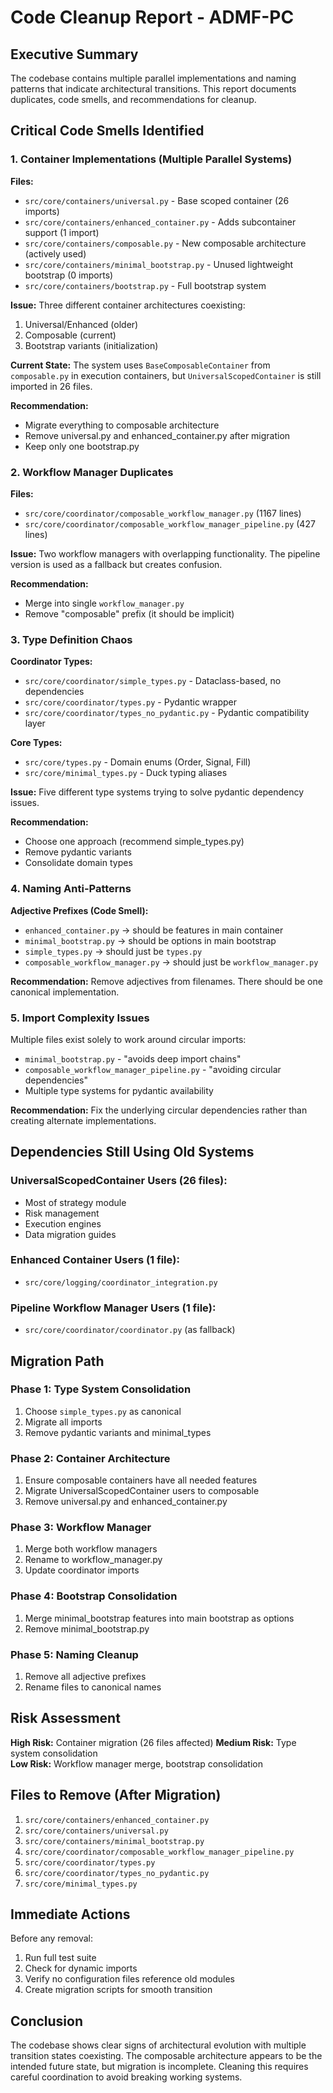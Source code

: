 # Code Cleanup Report - ADMF-PC

## Executive Summary

The codebase contains multiple parallel implementations and naming patterns that indicate architectural transitions. This report documents duplicates, code smells, and recommendations for cleanup.

## Critical Code Smells Identified

### 1. Container Implementations (Multiple Parallel Systems)

**Files:**
- `src/core/containers/universal.py` - Base scoped container (26 imports)
- `src/core/containers/enhanced_container.py` - Adds subcontainer support (1 import)
- `src/core/containers/composable.py` - New composable architecture (actively used)
- `src/core/containers/minimal_bootstrap.py` - Unused lightweight bootstrap (0 imports)
- `src/core/containers/bootstrap.py` - Full bootstrap system

**Issue:** Three different container architectures coexisting:
1. Universal/Enhanced (older)
2. Composable (current) 
3. Bootstrap variants (initialization)

**Current State:** The system uses `BaseComposableContainer` from `composable.py` in execution containers, but `UniversalScopedContainer` is still imported in 26 files.

**Recommendation:** 
- Migrate everything to composable architecture
- Remove universal.py and enhanced_container.py after migration
- Keep only one bootstrap.py

### 2. Workflow Manager Duplicates

**Files:**
- `src/core/coordinator/composable_workflow_manager.py` (1167 lines)
- `src/core/coordinator/composable_workflow_manager_pipeline.py` (427 lines)

**Issue:** Two workflow managers with overlapping functionality. The pipeline version is used as a fallback but creates confusion.

**Recommendation:** 
- Merge into single `workflow_manager.py`
- Remove "composable" prefix (it should be implicit)

### 3. Type Definition Chaos

**Coordinator Types:**
- `src/core/coordinator/simple_types.py` - Dataclass-based, no dependencies
- `src/core/coordinator/types.py` - Pydantic wrapper
- `src/core/coordinator/types_no_pydantic.py` - Pydantic compatibility layer

**Core Types:**
- `src/core/types.py` - Domain enums (Order, Signal, Fill)
- `src/core/minimal_types.py` - Duck typing aliases

**Issue:** Five different type systems trying to solve pydantic dependency issues.

**Recommendation:**
- Choose one approach (recommend simple_types.py)
- Remove pydantic variants
- Consolidate domain types

### 4. Naming Anti-Patterns

**Adjective Prefixes (Code Smell):**
- `enhanced_container.py` → should be features in main container
- `minimal_bootstrap.py` → should be options in main bootstrap
- `simple_types.py` → should just be `types.py`
- `composable_workflow_manager.py` → should just be `workflow_manager.py`

**Recommendation:** Remove adjectives from filenames. There should be one canonical implementation.

### 5. Import Complexity Issues

Multiple files exist solely to work around circular imports:
- `minimal_bootstrap.py` - "avoids deep import chains"
- `composable_workflow_manager_pipeline.py` - "avoiding circular dependencies"
- Multiple type systems for pydantic availability

**Recommendation:** Fix the underlying circular dependencies rather than creating alternate implementations.

## Dependencies Still Using Old Systems

### UniversalScopedContainer Users (26 files):
- Most of strategy module
- Risk management
- Execution engines
- Data migration guides

### Enhanced Container Users (1 file):
- `src/core/logging/coordinator_integration.py`

### Pipeline Workflow Manager Users (1 file):
- `src/core/coordinator/coordinator.py` (as fallback)

## Migration Path

### Phase 1: Type System Consolidation
1. Choose `simple_types.py` as canonical
2. Migrate all imports
3. Remove pydantic variants and minimal_types

### Phase 2: Container Architecture
1. Ensure composable containers have all needed features
2. Migrate UniversalScopedContainer users to composable
3. Remove universal.py and enhanced_container.py

### Phase 3: Workflow Manager
1. Merge both workflow managers
2. Rename to workflow_manager.py
3. Update coordinator imports

### Phase 4: Bootstrap Consolidation
1. Merge minimal_bootstrap features into main bootstrap as options
2. Remove minimal_bootstrap.py

### Phase 5: Naming Cleanup
1. Remove all adjective prefixes
2. Rename files to canonical names

## Risk Assessment

**High Risk:** Container migration (26 files affected)
**Medium Risk:** Type system consolidation  
**Low Risk:** Workflow manager merge, bootstrap consolidation

## Files to Remove (After Migration)

1. `src/core/containers/enhanced_container.py`
2. `src/core/containers/universal.py` 
3. `src/core/containers/minimal_bootstrap.py`
4. `src/core/coordinator/composable_workflow_manager_pipeline.py`
5. `src/core/coordinator/types.py`
6. `src/core/coordinator/types_no_pydantic.py`
7. `src/core/minimal_types.py`

## Immediate Actions

Before any removal:
1. Run full test suite
2. Check for dynamic imports
3. Verify no configuration files reference old modules
4. Create migration scripts for smooth transition

## Conclusion

The codebase shows clear signs of architectural evolution with multiple transition states coexisting. The composable architecture appears to be the intended future state, but migration is incomplete. Cleaning this requires careful coordination to avoid breaking working systems.